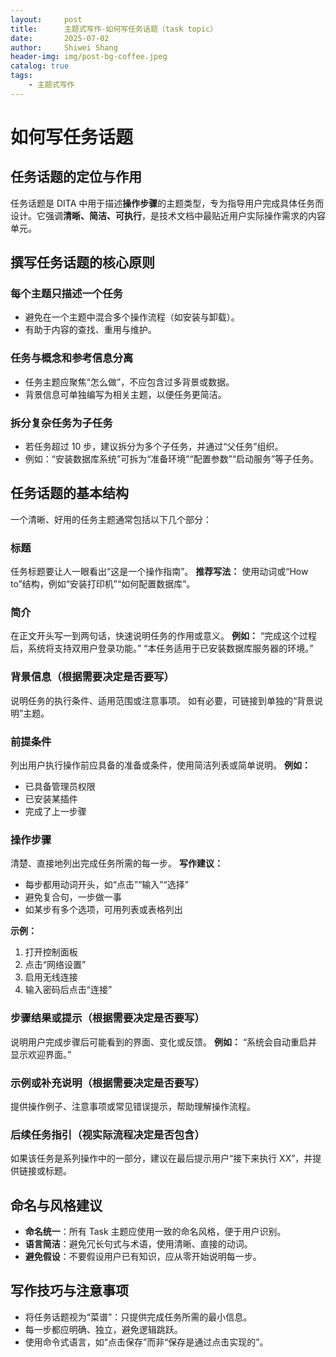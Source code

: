 ```yaml
---
layout:     post
title:      主题式写作-如何写任务话题（task topic）
date:       2025-07-02
author:     Shiwei Shang
header-img: img/post-bg-coffee.jpeg
catalog: true
tags:
    - 主题式写作
---
```

# 如何写任务话题
 
## 任务话题的定位与作用
 
任务话题是 DITA 中用于描述**操作步骤**的主题类型，专为指导用户完成具体任务而设计。它强调**清晰、简洁、可执行**，是技术文档中最贴近用户实际操作需求的内容单元。
 
## 撰写任务话题的核心原则
 
### 每个主题只描述一个任务
- 避免在一个主题中混合多个操作流程（如安装与卸载）。
- 有助于内容的查找、重用与维护。
 
### 任务与概念和参考信息分离
- 任务主题应聚焦“怎么做”，不应包含过多背景或数据。
- 背景信息可单独编写为相关主题，以便任务更简洁。
 
### 拆分复杂任务为子任务
- 若任务超过 10 步，建议拆分为多个子任务，并通过“父任务”组织。
- 例如：“安装数据库系统”可拆为“准备环境”“配置参数”“启动服务”等子任务。
 
## 任务话题的基本结构
 
一个清晰、好用的任务主题通常包括以下几个部分：
 
### 标题
任务标题要让人一眼看出“这是一个操作指南”。 
**推荐写法：** 使用动词或“How to”结构，例如“安装打印机”“如何配置数据库”。
 
### 简介
在正文开头写一到两句话，快速说明任务的作用或意义。 
**例如：** 
“完成这个过程后，系统将支持双用户登录功能。” 
“本任务适用于已安装数据库服务器的环境。”
 
### 背景信息（根据需要决定是否要写）
说明任务的执行条件、适用范围或注意事项。 
如有必要，可链接到单独的“背景说明”主题。
 
### 前提条件
列出用户执行操作前应具备的准备或条件，使用简洁列表或简单说明。 
**例如：**
- 已具备管理员权限 
- 已安装某插件 
- 完成了上一步骤
 
### 操作步骤
清楚、直接地列出完成任务所需的每一步。 
**写作建议：**
- 每步都用动词开头，如“点击”“输入”“选择”
- 避免复合句，一步做一事
- 如某步有多个选项，可用列表或表格列出
 
**示例：**
1. 打开控制面板 
2. 点击“网络设置” 
3. 启用无线连接 
4. 输入密码后点击“连接”
 
### 步骤结果或提示（根据需要决定是否要写）
说明用户完成步骤后可能看到的界面、变化或反馈。 
**例如：** “系统会自动重启并显示欢迎界面。”
 
### 示例或补充说明（根据需要决定是否要写）
提供操作例子、注意事项或常见错误提示，帮助理解操作流程。
 
### 后续任务指引（视实际流程决定是否包含）
如果该任务是系列操作中的一部分，建议在最后提示用户“接下来执行 XX”，并提供链接或标题。
 
## 命名与风格建议
 
- **命名统一**：所有 Task 主题应使用一致的命名风格，便于用户识别。
- **语言简洁**：避免冗长句式与术语，使用清晰、直接的动词。
- **避免假设**：不要假设用户已有知识，应从零开始说明每一步。
 
## 写作技巧与注意事项
 
- 将任务话题视为“菜谱”：只提供完成任务所需的最小信息。
- 每一步都应明确、独立，避免逻辑跳跃。
- 使用命令式语言，如“点击保存”而非“保存是通过点击实现的”。
